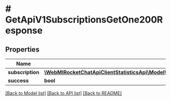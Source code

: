 # # GetApiV1SubscriptionsGetOne200Response

## Properties

Name | Type | Description | Notes
------------ | ------------- | ------------- | -------------
**subscription** | [**\WebMIRocketChatApiClientStatisticsApi\Model\GetApiV1SubscriptionsGetOne200ResponseSubscription**](GetApiV1SubscriptionsGetOne200ResponseSubscription.md) |  | [optional]
**success** | **bool** |  | [optional]

[[Back to Model list]](../../README.md#models) [[Back to API list]](../../README.md#endpoints) [[Back to README]](../../README.md)
